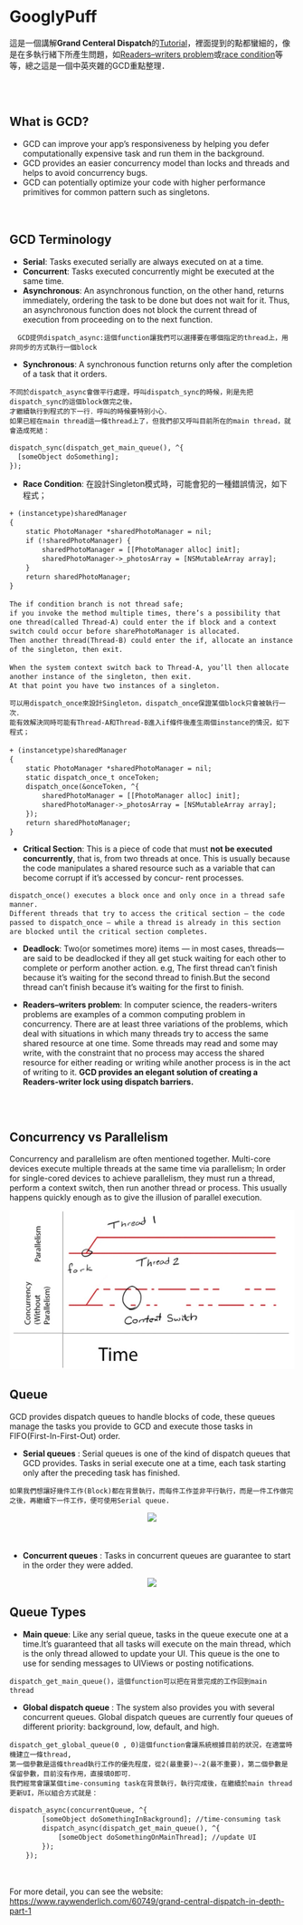 # GooglyPuff
這是一個講解**Grand Centeral Dispatch**的<a href="https://www.raywenderlich.com/60749/grand-central-dispatch-in-depth-part-1">Tutorial</a>，裡面提到的點都蠻細的，像是在多執行緒下所產生問題，如<a href="https://en.wikipedia.org/wiki/Readers–writers_problem">Readers–writers problem</a>或<a href="https://zh.wikipedia.org/wiki/競爭危害">race condition</a>等等，總之這是一個中英夾雜的GCD重點整理．

<br></br>
## **What is GCD?**  
* GCD can improve your app’s responsiveness by helping you defer computationally expensive task and run them in the background.  
* GCD provides an easier concurrency model than locks and threads and helps to avoid concurrency bugs.  
* GCD can potentially optimize your code with higher performance primitives for common pattern such as singletons.  
<br></br>
## **GCD Terminology**  
* **Serial**: Tasks executed serially are always executed on at a time.  
* **Concurrent**: Tasks executed concurrently might be executed at the same time.  
* **Asynchronous**: An asynchronous function, on the other hand, returns immediately, ordering the task to be done but does not wait for it. Thus, an asynchronous function does not block the current thread of execution from proceeding on to the next function.   
```short explan
  GCD提供dispatch_async:這個function讓我們可以選擇要在哪個指定的thread上，用非同步的方式執行一個block
```
* **Synchronous**: A synchronous function returns only after the completion of a task that it orders.  
```code
不同於dispatch_async會做平行處理，呼叫dispatch_sync的時候，則是先把dispatch_sync的這個block做完之後，
才繼續執行到程式的下一行．呼叫的時候要特別小心．  
如果已經在main thread這一條thread上了，但我們卻又呼叫目前所在的main thread，就會造成死結：  
```
```code
dispatch_sync(dispatch_get_main_queue(), ^{
  [someObject doSomething];
});
```  
* **Race Condition**: 在設計Singleton模式時，可能會犯的一種錯誤情況，如下程式；
```code
+ (instancetype)sharedManager
{
    static PhotoManager *sharedPhotoManager = nil;
    if (!sharedPhotoManager) {
        sharedPhotoManager = [[PhotoManager alloc] init];
        sharedPhotoManager->_photosArray = [NSMutableArray array];
    }
    return sharedPhotoManager;
}

The if condition branch is not thread safe; 
if you invoke the method multiple times, there’s a possibility that one thread(called Thread-A) could enter the if block and a context switch could occur before sharePhotoManager is allocated. 
Then another thread(Thread-B) could enter the if, allocate an instance of the singleton, then exit.  

When the system context switch back to Thread-A, you’ll then allocate another instance of the singleton, then exit.  
At that point you have two instances of a singleton.
```
```code
可以用dispatch_once來設計Singleton，dispatch_once保證某個block只會被執行一次．
能有效解決同時可能有Thread-A和Thread-B進入if條件後產生兩個instance的情況，如下程式；

+ (instancetype)sharedManager
{
    static PhotoManager *sharedPhotoManager = nil;
    static dispatch_once_t onceToken;
    dispatch_once(&onceToken, ^{
        sharedPhotoManager = [[PhotoManager alloc] init];
        sharedPhotoManager->_photosArray = [NSMutableArray array];
    });
    return sharedPhotoManager;
}
```  
* **Critical Section**: This is a piece of code that must **not be executed concurrently**, that is, from two threads at once. This is usually because the code manipulates a shared resource such as a variable that can become corrupt if it’s accessed by concur- rent processes.
```code
dispatch_once() executes a block once and only once in a thread safe manner. 
Different threads that try to access the critical section — the code passed to dispatch_once — while a thread is already in this section are blocked until the critical section completes.
```  
* **Deadlock**: Two(or sometimes more) items — in most cases, threads—are said to be deadlocked if they all get stuck waiting for each other to complete or perform another action. 
e.g, The first thread can’t finish because it’s waiting for the second thread to finish.But the second thread can’t finish because it’s waiting for the first to finish.

* **Readers–writers problem**: In computer science, the readers-writers problems are examples of a common computing problem in concurrency. There are at least three variations of the problems, which deal with situations in which many threads try to access the same shared resource at one time. Some threads may read and some may write, with the constraint that no process may access the shared resource for either reading or writing while another process is in the act of writing to it. **GCD provides an elegant solution of creating a Readers-writer lock using dispatch barriers.**

<br></br>
## **Concurrency vs Parallelism**
Concurrency and parallelism are often mentioned together. Multi-core devices execute multiple threads at the same time via parallelism;
In order for single-cored devices to achieve parallelism, they must run a thread, perform a context switch, then run another thread or process. This usually happens quickly enough as to give the illusion of parallel execution.
<div align="center">
  <img src="https://github.com/jhsiao21/GooglyPuff/blob/master/concurrencyVSparallelism.jpg"> 
  </div>
  
## **Queue**
GCD provides dispatch queues to handle blocks of code, these queues manage the tasks you provide to GCD and execute those tasks in FIFO(First-In-First-Out) order. 

* **Serial queues** : Serial queues is one of the kind of dispatch queues that GCD provides. Tasks in serial execute one at a time, each task starting only after the preceding task has finished.
```short explan
如果我們想讓好幾件工作(Block)都在背景執行，而每件工作並非平行執行，而是一件工作做完之後，再繼續下一件工作，便可使用Serial queue.
``````
<div align="center">
  <img src="https://github.com/jhsiao21/GooglyPuff/blob/master/serialqueue.jpg"> 
</div>
<br></br>

* **Concurrent queues** : Tasks in concurrent queues are guarantee to start in the order they were added.
<div align="center">
  <img src="https://github.com/jhsiao21/GooglyPuff/blob/master/concurrent.jpg"> 
</div>

## **Queue Types**
* **Main queue**: Like any serial queue, tasks in the queue execute one at a time.It’s guaranteed that all tasks will execute on the main thread, which is the only thread allowed to update your UI. This queue is the one to use for sending messages to UIViews or posting notifications.
```short explan
dispatch_get_main_queue()，這個function可以把在背景完成的工作回到main thread
```
  
* **Global dispatch queue** : The system also provides you with several concurrent queues. Global dispatch queues are currently four queues of different priority: background, low, default, and high.
```short explan
dispatch_get_global_queue(0 , 0)這個function會讓系統根據目前的狀況，在適當時機建立一條thread,
第一個參數是這條thread執行工作的優先程度，從2(最重要)~-2(最不重要)，第二個參數是保留參數，目前沒有作用，直接填0即可． 
我們經常會讓某個time-consuming task在背景執行，執行完成後，在繼續於main thread更新UI，所以組合方式就是：
```

```code
dispatch_async(concurrentQueue, ^{
        [someObject doSomethingInBackground]; //time-consuming task
        dispatch_async(dispatch_get_main_queue(), ^{
            [someObject doSomethingOnMainThread]; //update UI
        });
    });
```
<br></br>
For more detail, you can see the website:  
https://www.raywenderlich.com/60749/grand-central-dispatch-in-depth-part-1


 
